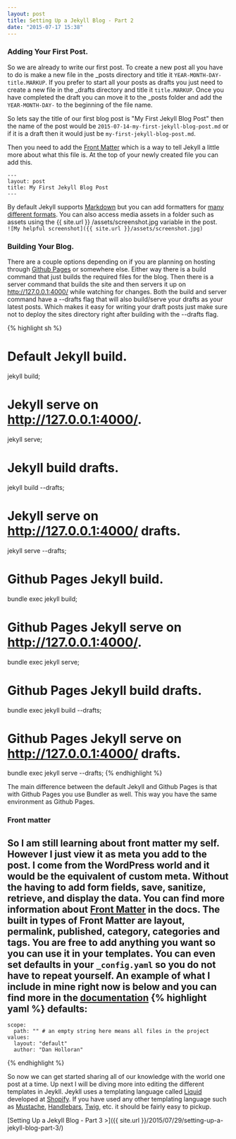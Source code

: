 ```yaml
---
layout: post
title: Setting Up a Jekyll Blog - Part 2
date: "2015-07-17 15:38"
---
```


### Adding Your First Post.
So we are already to write our first post. To create a new post all you have to do is make a new file in the _posts directory and title it `YEAR-MONTH-DAY-title.MARKUP`. If you prefer to start all your posts as drafts you just need to create a new file in the _drafts directory and title it `title.MARKUP`. Once you have completed the draft you can move it to the _posts folder and add the `YEAR-MONTH-DAY-` to the beginning of the file name.

So lets say the title of our first blog post is "My First Jekyll Blog Post" then the name of the post would be `2015-07-14-my-first-jekyll-blog-post.md` or if it is a draft then it would just be `my-first-jekyll-blog-post.md`.

Then you need to add the [Front Matter](http://jekyllrb.com/docs/frontmatter/) which is a way to tell Jekyll a little more about what this file is. At the top of your newly created file you can add this.
```
---
layout: post
title: My First Jekyll Blog Post
---
```


By default Jekyll supports [Markdown](http://daringfireball.net/projects/markdown/syntax) but you can add formatters for [many different formats](http://jekyllrb.com/docs/plugins/#converters-1). You can also access media assets in a folder such as assets using the &#123;&#123; site.url &#125;&#125; /assets/screenshot.jpg variable in the post.  
`![My helpful screenshot]({{ site.url }}/assets/screenshot.jpg)`

### Building Your Blog.
There are a couple options depending on if you are planning on hosting through [Github Pages](https://pages.github.com/) or somewhere else. Either way there is a build command that just builds the required files for the blog. Then there is a server command that builds the site and then servers it up on http://127.0.0.1:4000/ while watching for changes. Both the build and server command have a --drafts flag that will also build/serve your drafts as your latest posts. Which makes it easy for writing your draft posts just make sure not to deploy the sites directory right after building with the --drafts flag.

{% highlight sh %}
# Default Jekyll build.
jekyll build;
# Jekyll serve on http://127.0.0.1:4000/.
jekyll serve;
# Jekyll build drafts.
jekyll build --drafts;
# Jekyll serve on http://127.0.0.1:4000/ drafts.
jekyll serve --drafts;

# Github Pages Jekyll build.
bundle exec jekyll build;
# Github Pages Jekyll serve on http://127.0.0.1:4000/.
bundle exec jekyll serve;
# Github Pages Jekyll build drafts.
bundle exec jekyll build --drafts;
# Github Pages Jekyll serve on http://127.0.0.1:4000/ drafts.
bundle exec jekyll serve --drafts;
{% endhighlight %}

The main difference between the default Jekyll and Github Pages is that with Github Pages you use Bundler as well. This way you have the same environment as Github Pages.

### Front matter
So I am still learning about front matter my self. However I just view it as meta you add to the post. I come from the WordPress world and it would be the equivalent of custom meta. Without the having to add form fields, save, sanitize, retrieve, and display the data. You can find more information about [Front Matter](http://jekyllrb.com/docs/frontmatter/) in the docs. The built in types of Front Matter are layout, permalink, published, category, categories and tags. You are free to add anything you want so you can use it in your templates. You can even set defaults in your `_config.yaml` so you do not have to repeat yourself. An example of what I include in mine right now is below and you can find more in the [documentation](http://jekyllrb.com/docs/configuration/#front-matter-defaults)
{% highlight yaml %}
defaults:
  -
    scope:
      path: "" # an empty string here means all files in the project
    values:
      layout: "default"
      author: "Dan Holloran"
{% endhighlight %}

So now we can get started sharing all of our knowledge with the world one post at a time. Up next I will be diving more into editing the different templates in Jeykll. Jeykll uses a templating language called [Liquid](http://liquidmarkup.org/) developed at [Shopify](http://www.shopify.com/). If you have used any other templating language such as [Mustache](https://mustache.github.io/), [Handlebars](http://handlebarsjs.com/), [Twig](http://twig.sensiolabs.org/), etc. it should be fairly easy to pickup.

[Setting Up a Jekyll Blog - Part 3 >]({{ site.url }}/2015/07/29/setting-up-a-jekyll-blog-part-3/)
